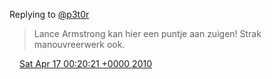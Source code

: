 Replying to [@p3t0r](https://twitter.com/p3t0r/status/12300965004)

> Lance Armstrong kan hier een puntje aan zuigen\! Strak manouvreerwerk ook\.

<img src="../../media/tweet.ico" width="12" /> [Sat Apr 17 00:20:21 +0000 2010](https://twitter.com/DromerDenker/status/12312906232)